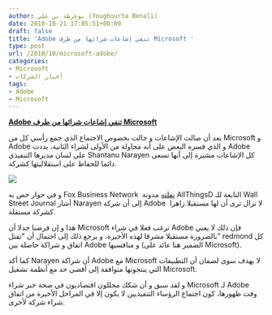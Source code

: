 ```yaml
---
author: يوغرطة بن علي (Youghourta Benali)
date: 2010-10-21 17:05:51+00:00
draft: false
title: 'Adobe تنفي إشاعات شرائها من طرف Microsoft '
type: post
url: /2010/10/microsoft-adobe/
categories:
- Microsoft
- أخبار الشركات
tags:
- Adobe
- Microsoft
---
```


**[Adobe تنفي إشاعات شرائها من طرف Microsoft]( https://www.it-scoop.com/2010/10/microsoft-adobe/)**




بعد أن صالت الإشاعات و جالت بخصوص الاجتماع الذي جمع رأسي كل من Microsoft و Adobe و الذي فسره البعض على أنه محاولة من الأولى لشراء الثانية، بددت Adobe على لسان مديرها التنفيذي Shantanu Narayen كل الإشاعات مشيرة إلى أنها تسعى دائما للحفاظ على استقلاليتها كشركة.




[![](https://www.it-scoop.com/wp-content/uploads/2010/10/Microsoft-Adobe.jpg)
]( https://www.it-scoop.com/2010/10/microsoft-adobe/)


و في حوار خص به Fox Business Network  [نقلته](http://digitaldaily.allthingsd.com/20101019/adobe-chief-pours-cold-water-on-microsoft-merger-talk/) مدونة AllThingsD التابعة للـ Wall Street Journal أشار Narayen إلى أن شركة Adobe  لا تزال ترى أن لها مستقبلا زاهرا كشركة مستقلة.

هذا و إن فرضنا جدلا أن Microsoft ترغب فعلا في شراء Adobe فإن ذلك لا يعني بالضرورة مستقبلا مشرقا لهذه الأخيرة، و يرجع ذلك إلى احتمال أن "تقتل" redmond كل اتفاق و شراكة حاصلة بين Adobe و منافسيها (الضمير هنا عائد على Microsoft).

كما أكد Narayen أن شراكة Adobe مع Microsoft لا يهدف سوى لضمان أن التطبيقات التي ينتجونها متوافقة إلى أقصى حد مع أنظمة تشغيل Microsoft.

و لقد سبق و أن شكك محللون اقتصاديون في صحة خبر شراء Microsoft لـ Adobe وقت ظهورها، كون اجتماع الرؤساء التنفيذيين لا يكون إلا في المراحل الأخيرة من اتفاق شراء شركة لأخرى.
